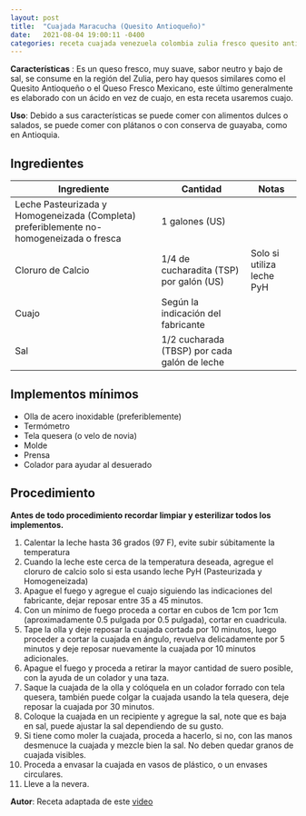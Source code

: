 ```yaml
---
layout: post
title:  "Cuajada Maracucha (Quesito Antioqueño)"
date:   2021-08-04 19:00:11 -0400
categories: receta cuajada venezuela colombia zulia fresco quesito antioqueño
---
```


**Características** : Es un queso fresco, muy suave, sabor neutro y bajo de sal, se consume en la región del Zulia, pero hay quesos similares como el Quesito Antioqueño o el Queso Fresco Mexicano, este último generalmente es elaborado con un ácido en vez de cuajo, en esta receta usaremos cuajo.

**Uso**: Debido a sus características se puede comer con alimentos dulces o salados, se puede comer con plátanos o con conserva de guayaba, como en Antioquia.

## Ingredientes

Ingrediente | Cantidad | Notas
------------| ---------| -----
Leche Pasteurizada y Homogeneizada (Completa) preferiblemente no-homogeneizada o fresca | 1 galones (US) |
Cloruro de Calcio | 1/4 de cucharadita (TSP) por galón (US) | Solo si utiliza leche PyH
Cuajo | Según la indicación del fabricante | 
Sal | 1/2 cucharada (TBSP) por cada galón de leche | 

## Implementos mínimos

- Olla de acero inoxidable (preferiblemente)
- Termómetro
- Tela quesera (o velo de novia)
- Molde
- Prensa
- Colador para ayudar al desuerado

## Procedimiento

**Antes de todo procedimiento recordar limpiar y esterilizar todos los implementos.**

1. Calentar la leche hasta 36 grados (97 F), evite subir súbitamente la temperatura
2. Cuando la leche este cerca de la temperatura deseada, agregue el cloruro de calcio solo si esta usando leche PyH  (Pasteurizada y Homogeneizada)
3. Apague el fuego y agregue el cuajo siguiendo las indicaciones del fabricante, dejar reposar entre 35 a 45 minutos.
4. Con un mínimo de fuego proceda a cortar en cubos de 1cm por 1cm (aproximadamente 0.5 pulgada por 0.5 pulgada), cortar en cuadricula.
5. Tape la olla y deje reposar la cuajada cortada por 10 minutos, luego proceder a cortar la cuajada en ángulo, revuelva delicadamente por 5 minutos y deje reposar nuevamente la cuajada por 10 minutos adicionales.
6. Apague el fuego y proceda a retirar la mayor cantidad de suero posible, con la ayuda de un colador y una taza.
7. Saque la cuajada de la olla y colóquela en un colador forrado con tela quesera, también puede colgar la cuajada usando la tela quesera, deje reposar la cuajada por 30 minutos.
8. Coloque la cuajada en un recipiente y agregue la sal, note que es baja en sal, puede ajustar la sal dependiendo de su gusto.
9. Si tiene como moler la cuajada, proceda a hacerlo, si no, con las manos desmenuce la cuajada y mezcle bien la sal. No deben quedar granos de cuajada visibles.
10. Proceda a envasar la cuajada en vasos de plástico, o un envases circulares.
11. Lleve a la nevera.

**Autor**: Receta adaptada de este [video](https://www.youtube.com/watch?v=wcGn8VtXQGU)